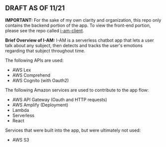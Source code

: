 ## DRAFT AS OF 11/21

**IMPORTANT:** 
For the sake of my own clarity and organization, this repo only contains the backend portion of the app. 
To view the front-end portion, please see the repo called [i-am-client](https://github.com/AllergictoCrustaceans/i-am-client). 


**Brief Overview of I-AM:**
I-AM is a serverless chatbot app that lets a user talk about any subject, then detects and tracks the user's emotions regarding that subject throughout time. 

The following APIs are used: 
- AWS Lex
- AWS Comprehend
- AWS Cognito (with Oauth2)

The following Amazon services are used to contribute to the app flow:
- AWS API Gateway (Oauth and HTTP requests)
- AWS Amplify (Deployment)
- Lambda
- Serverless
- React

Services that were built into the app, but were ultimately not used:
- AWS S3



